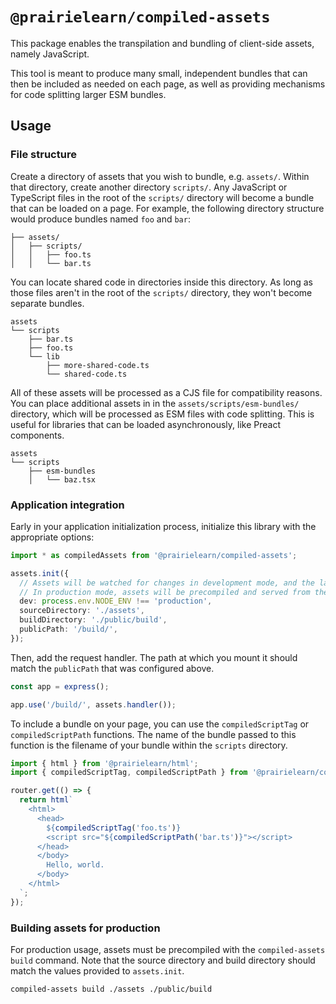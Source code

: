 # `@prairielearn/compiled-assets`

This package enables the transpilation and bundling of client-side assets, namely JavaScript.

This tool is meant to produce many small, independent bundles that can then be included as needed on each page, as well as providing mechanisms for code splitting larger ESM bundles.

## Usage

### File structure

Create a directory of assets that you wish to bundle, e.g. `assets/`. Within that directory, create another directory `scripts/`. Any JavaScript or TypeScript files in the root of the `scripts/` directory will become a bundle that can be loaded on a page. For example, the following directory structure would produce bundles named `foo` and `bar`:

```text
├── assets/
│   ├── scripts/
│   │   ├── foo.ts
│   │   └── bar.ts
```

You can locate shared code in directories inside this directory. As long as those files aren't in the root of the `scripts/` directory, they won't become separate bundles.

```text
assets
└── scripts
    ├── bar.ts
    ├── foo.ts
    └── lib
        ├── more-shared-code.ts
        └── shared-code.ts
```

All of these assets will be processed as a CJS file for compatibility reasons. You can place additional assets in in the `assets/scripts/esm-bundles/` directory, which will be processed as ESM files with code splitting. This is useful for libraries that can be loaded asynchronously, like Preact components.

```text
assets
└── scripts
    ├── esm-bundles
    │   └── baz.tsx
```

### Application integration

Early in your application initialization process, initialize this library with the appropriate options:

```ts
import * as compiledAssets from '@prairielearn/compiled-assets';

assets.init({
  // Assets will be watched for changes in development mode, and the latest version will be served.
  // In production mode, assets will be precompiled and served from the build directory.
  dev: process.env.NODE_ENV !== 'production',
  sourceDirectory: './assets',
  buildDirectory: './public/build',
  publicPath: '/build/',
});
```

Then, add the request handler. The path at which you mount it should match the `publicPath` that was configured above.

```ts
const app = express();

app.use('/build/', assets.handler());
```

To include a bundle on your page, you can use the `compiledScriptTag` or `compiledScriptPath` functions. The name of the bundle passed to this function is the filename of your bundle within the `scripts` directory.

```ts
import { html } from '@prairielearn/html';
import { compiledScriptTag, compiledScriptPath } from '@prairielearn/compiled-assets';

router.get(() => {
  return html`
    <html>
      <head>
        ${compiledScriptTag('foo.ts')}
        <script src="${compiledScriptPath('bar.ts')}"></script>
      </head>
      </body>
        Hello, world.
      </body>
    </html>
  `;
});
```

### Building assets for production

For production usage, assets must be precompiled with the `compiled-assets build` command. Note that the source directory and build directory should match the values provided to `assets.init`.

```sh
compiled-assets build ./assets ./public/build
```
